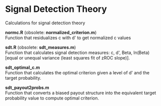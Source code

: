 Signal Detection Theory
==========

Calculations for signal detection theory

**normc.R** (obsolete: **normalized_criterion.m**)  
Function that residualizes c with d' to get normalized c values

**sdt.R** (obsolete: **sdt_measures.m**)  
Function that calculates signal detection measures: c, d', Beta, ln(Beta) [equal or unequal variance (least squares fit of zROC slope)].

**sdt_optimal_c.m**  
Function that calculates the optimal criterion given a level of d' and the target probability.

**sdt_payout2probs.m**  
Function that converts a biased payout structure into the equivalent target probability value to compute optimal criterion.
